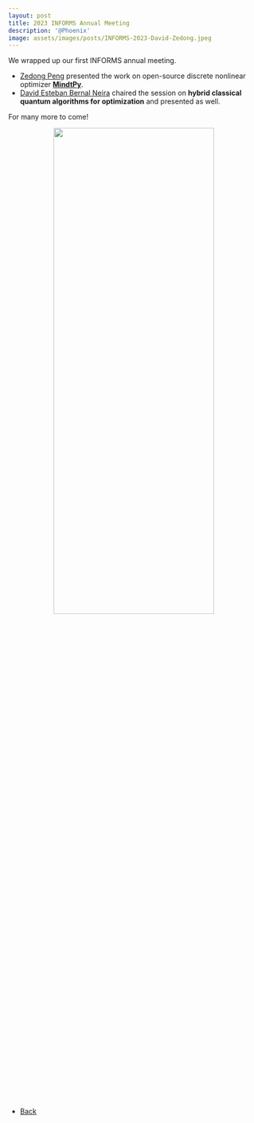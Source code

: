 ```yaml
---
layout: post
title: 2023 INFORMS Annual Meeting
description: '@Phoenix'
image: assets/images/posts/INFORMS-2023-David-Zedong.jpeg
---
```


We wrapped up our first INFORMS annual meeting. 
- [Zedong Peng](https://SECQUOIA.github.io/2-members.html) presented the work on open-source discrete nonlinear optimizer [**MindtPy**](https://pyomo.readthedocs.io/en/stable/contributed_packages/mindtpy.html). 
- [David Esteban Bernal Neira](https://secquoia.github.io/1-bernalde.html) chaired the session on **hybrid classical quantum algorithms for optimization** and presented as well.

For many more to come!

<div style="text-align: center"> <img style='height: 50%; width: 80%' src="{% link assets/images/posts/INFORMS-2023-David-Zedong.jpeg %}" alt=""/> </div>

<ul class="actions">
    <li><a href="/3-news.html" class="button icon fa-arrow-left">Back</a></li>
</ul>
